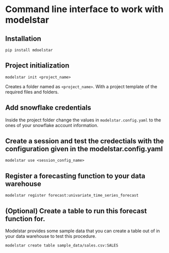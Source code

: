 # Command line interface to work with modelstar

## Installation

```shell
pip install mdoelstar
```

## Project initialization

```shell
modelstar init <project_name>
``` 

Creates a folder named as `<project_name>`. With a project template of the required files and folders. 

## Add snowflake credentials

Inside the project folder change the values in `modelstar.config.yaml` to the ones of your snowflake account information. 

## Create a session and test the credectials with the configuration given in the modelstar.config.yaml

```shell
modelstar use <session_config_name>
``` 

## Register a forecasting function to your data warehouse

```shell
modelstar register forecast:univariate_time_series_forecast
```

## (Optional) Create a table to run this forecast function for.

Modelstar provides some sample data that you can create a table out of in your data warehouse to test this procedure.

```shell
modelstar create table sample_data/sales.csv:SALES
```